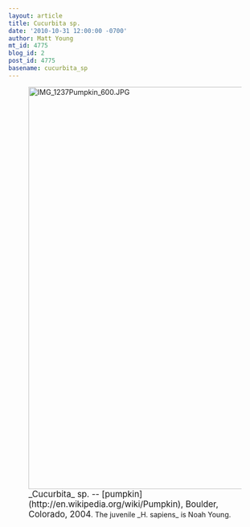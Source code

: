 ```yaml
---
layout: article
title: Cucurbita sp.
date: '2010-10-31 12:00:00 -0700'
author: Matt Young
mt_id: 4775
blog_id: 2
post_id: 4775
basename: cucurbita_sp
---
```

<figure>
<img src="{{ site.baseurl }}/uploads/2010/IMG_1237Pumpkin_600.JPG" alt="IMG_1237Pumpkin_600.JPG" width="600" height="800" />
<figcaption markdown="span">
<big>_Cucurbita_ sp. -- [pumpkin](http://en.wikipedia.org/wiki/Pumpkin), Boulder, Colorado, 2004</big>.  The juvenile _H. sapiens_ is Noah Young.

</figcaption>
</figure>
